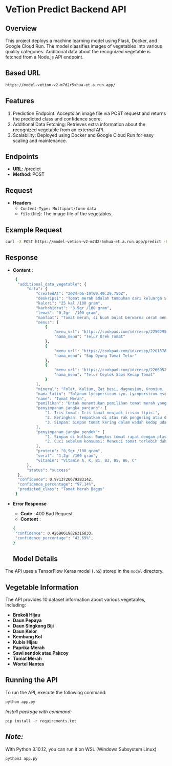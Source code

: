# VeTion Predict Backend API

## Overview
This project deploys a machine learning model using Flask, Docker, and Google Cloud Run. The model classifies images of vegetables into various quality categories. Additional data about the recognized vegetable is fetched from a Node.js API endpoint.

## Based URL
```bash
https://model-vetion-v2-m7d2r5xhua-et.a.run.app/
```

## Features
1. Prediction Endpoint: Accepts an image file via POST request and returns the predicted class and confidence score.
2. Additional Data Fetching: Retrieves extra information about the recognized vegetable from an external API.
3. Scalability: Deployed using Docker and Google Cloud Run for easy scaling and maintenance.

## Endpoints
- **URL**: /predict
- **Method**: POST

## Request
- **Headers**
  - `Content-Type: Multipart/form-data`
  - `file` (file): The image file of the vegetables.

## Example Request 
```bash
curl -X POST https://model-vetion-v2-m7d2r5xhua-et.a.run.app/predict -F "image.jpeg"
```

## Response
- **Content** :
  ```bash
   {
    "additional_data_vegetable": {
        "data": {
            "createdAt": "2024-06-19T09:49:29.756Z",
            "deskripsi": "Tomat merah adalah tumbuhan dari keluarga Solanaceae, tumbuhan asli Amerika Tengah dan Selatan, dari Meksiko sampai Peru. Bentuk tomat merah umumnya berbentuk bulat atau lonjong. Warna merah ini berasal dari pigmen likopen yang terkandung di dalamnya. Daging tomat merah berwarna merah cerah atau merah tua. Rasanya manis dan sedikit asam dan bisa langsung dimakan. Daging tomat mengandung banyak air dan biji.",
            "kalori": "25 kal /100 gram",
            "karbohidrat": "3,9gr /100 gram",
            "lemak": "0,2gr  /100 gram",
            "manfaat": "Tomat merah, si buah bulat berwarna cerah menyimpan segudang manfaat kesehatan. Mengandung Likopen yang mana antioksidan. Dapat membantu kesehatan jantung karena mengandung Likopen yang dapat membantu menurunkan kolesterol LDL (jahat), memberikan efek perlindungan pada lapisan dalam pembuluh darah dan dapat menurunkan risiko pembekuan darah. Dapat membantu pencegahan kanker termasuk kanker payudara, dapat menjaga kesehatan kulit",
            "menus": [
                {
                    "menu_url": "https://cookpad.com/id/resep/22592954-telur-orek-tomat",
                    "nama_menu": "Telur Orek Tomat"
                },
                {
                    "menu_url": "https://cookpad.com/id/resep/22615789-sop-oyong-tomat-telur-menu-simpel-satset",
                    "nama_menu": "Sup Oyong Tomat Telur"
                },
                {
                    "menu_url": "https://cookpad.com/id/resep/22669522-telor-ceplok-saos-kecap-tomat",
                    "nama_menu": "Telur Ceplok Saos Kecap Tomat"
                }
            ],
            "mineral": "Folat, Kalium, Zat besi, Magnesium, Kromium, Kolin, Seng, dan Fosfor",
            "nama_latin": "Solanum lycopersicum syn. Lycopersicum esculentum",
            "name": "Tomat Merah",
            "pemilihan": "Untuk menentukan pemilihan tomat merah yang bagus, pilih tomat dengan warna merah merata dan cerah, hindari tomat yang kusam atau memiliki bintik hitam karena warna merah yang cerah menandakan tomat matang sempurna. Pilih tomat dengan kulit halus, mulus, dan tidak berkerut, serta hindari tomat yang memar, berlubang, atau retak. Jika masih ada batangnya, pilih batang yang masih hijau dan menempel kuat pada tomat; batang yang kering atau terlepas menandakan tomat sudah tua. Pilih tomat dengan bentuk yang bulat atau lonjong simetris, hindari tomat yang bentuknya tidak teratur atau cacat.",
            "penyimpanan_jangka_panjang": [
                "1. Iris tomat: Iris tomat menjadi irisan tipis.",
                "2. Keringkan: Tempatkan di atas rak pengering atau dehidrator dan keringkan hingga benar-benar kering.",
                "3. Simpan: Simpan tomat kering dalam wadah kedap udara di tempat yang sejuk dan gelap."
            ],
            "penyimpanan_jangka_pendek": [
                "1. Simpan di kulkas: Bungkus tomat rapat dengan plastik atau wadah kedap udara, letakkan di rak paling bawah kulkas dan hindari area dekat pintu kulkas karena fluktuasi suhu dapat mempercepat layu.",
                "2. Cuci sebelum konsumsi: Mencuci tomat terlebih dahulu dapat mempercepat pembusukan."
            ],
            "protein": "0,9gr /100 gram",
            "serat": "1,2gr /100 gram",
            "vitamin": "Vitamin A, K, B1, B3, B5, B6, C"
        },
        "status": "success"
    },
    "confidence": 0.9713720679283142,
    "confidence_percentage": "97.14%",
    "predicted_class": "Tomat Merah Bagus"
   }
   ```

- **Error Response**
  - **Code** : 400 Bad Request
  - **Content** :
  ```bash
  {
   "confidence": 0.42690619826316833,
   "confidence_percentage": "42.69%",
  }
  ```

  ## Model Details
The API uses a TensorFlow Keras model (`.h5`) stored in the `model` directory.

## Vegetable Information
The API provides 10 dataset information about various vegetables, including:
- **Brokoli Hijau**
- **Daun Pepaya**
- **Daun Singkong Biji**
- **Daun Kelor**
- **Kembang Kol**
- **Kubis Hijau**
- **Paprika Merah**
- **Sawi sendok atau Pakcoy**
- **Tomat Merah**
- **Wortel Nantes**


## Running the API
To run the API, execute the following command:
```bash
python app.py
```

*Install package with command:*
```
pip install -r requirements.txt
```

## *Note:* 
With Python 3.10.12, you can run it on WSL (Windows Subsystem Linux)
```bash
python3 app.py
```
